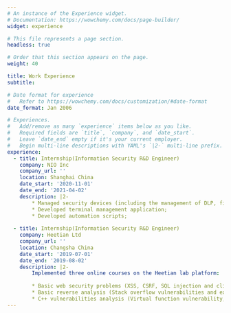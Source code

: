 ```yaml
---
# An instance of the Experience widget.
# Documentation: https://wowchemy.com/docs/page-builder/
widget: experience

# This file represents a page section.
headless: true

# Order that this section appears on the page.
weight: 40

title: Work Experience
subtitle:

# Date format for experience
#   Refer to https://wowchemy.com/docs/customization/#date-format
date_format: Jan 2006

# Experiences.
#   Add/remove as many `experience` items below as you like.
#   Required fields are `title`, `company`, and `date_start`.
#   Leave `date_end` empty if it's your current employer.
#   Begin multi-line descriptions with YAML's `|2-` multi-line prefix.
experience:
  - title: Internship(Information Security R&D Engineer)
    company: NIO Inc
    company_url: ''
    location: Shanghai China
    date_start: '2020-11-01'
    date_end: '2021-04-02'
    description: |2-
        * Managed security devices (including the management of DLP, firewall, fortress machine, etc.);
        * Developed terminal management application;
        * Developed automation scripts;
        
  - title: Internship(Information Security R&D Engineer)
    company: Heetian Ltd
    company_url: ''
    location: Changsha China
    date_start: '2019-07-01'
    date_end: '2019-08-02'
    description: |2-
        Implemented three online courses on the Heetian lab platform:
        
        * Basic web security problems (XSS, CSRF, SQL injection and click hijack);
        * Basic reverse analysis (Stack overflow vulnerabilities and existing solutions);
        * C++ vulnerabilities analysis (Virtual function vulnerability, Heap vulnerabilities, Vulnerable functions);
---
```

